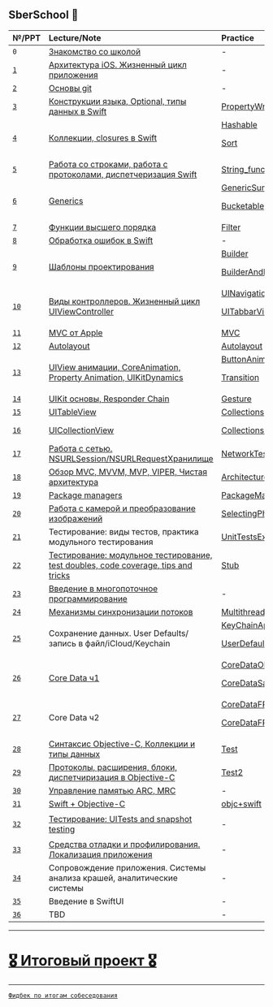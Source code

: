 ## SberSchool  

| №/PPT | Lecture/Note | Practice | Homework |
| :--- | :--- | :--- | :--- |
|  `0` |[Знакомство со школой][0-Lecture]																	| - 											 				| - 											|    
| [`1`][1-preseentation] 	| [Архитектура iOS. Жизненный цикл приложения][1-Lecture] 						| - 											 				| - 											|  
| [`2`][2-preseentation] 	| [Основы git][2-Lecture] 														| - 															| [Эссе][2-Homework] 							|   
| [`3`][3-preseentation] 	| [Конструкции языка, Optional, типы данных в Swift][3-Lecture] 				| [PropertyWrapper][3-Practice] 				 				| [CopyOnWrite на reference type][3-Homework] 	|  
| [`4`][4-preseentation] 	| [Коллекции, closures в Swift][4-Lecture] 										| [Hashable][4-Practice-1]<p>[Sort][4-Practice-2]				| [Multiset][4-Homework] 						|  
| [`5`][5-preseentation] 	| [Работа со строками, работа с протоколами, диспетчеризация Swift][5-Lecture] 	| [String_function][5-Practice] 				 				| [StringCalculator][5-Homework]				|  
| [`6`][6-preseentation] 	| [Generics][6-Lecture]  														| [GenericSum][6-Practice-1]<p>[Bucketable][6-Practice-2] 		| [Generics][6-Homework] 						| 
| [`7`][7-preseentation] 	| [Функции высшего порядка][7-Lecture] 											| [Filter][7-Practice] 											| [HigherOrderFunctions][7-Homework]			| 
| [`8`][8-preseentation] 	| [Обработка ошибок в Swift][8-Lecture] 										| - 															| [ErrorHandling][8-Homework]					| 
| [`9`][9-preseentation]	| [Шаблоны проектирования][9-Lecture] 											| [Builder][9-Practice-1]<p>[BuilderAndDecorator][9-Practice-2] | [Patterns][9-Homework] 						| 
| [`10`][10-preseentation]  | [Виды контроллеров. Жизненный цикл UIViewController][10-Lecture] 				| [UINavigationController][10-Practice-1]<p>[UITabbarViewController][10-Practice-2] | [ActivityView][10-Homework]| 
| [`11`][11-preseentation] 	| [MVC от Apple][11-Lecture] 													| [MVC][11-Practice]											| [MVCColors][11-Homework]						| 
| [`12`][12-preseentation]	| [Autolayout][12-Lecture]														| [Autolayout][12-Practice] 									| - 											| 
| [`13`][13-preseentation] 	| [UIView анимации, CoreAnimation, Property Animation, UIKitDynamics][13-Lecture] | [ButtonAnimation][13-Practice-1]<p>[Transition][13-Practice-2] | [Animations][13-Homework] 					|  
| [`14`][14-preseentation] 	| [UIKit основы, Responder Chain][14-Lecture] 									| [Gesture][14-Practice]					 					| [GestureBagel][14-Homework]					| 
| [`15`][15-16-preseentation] | [UITableView][15-Lecture]													| [Collections][15-Practice]									| [To-Do list][15-Homework]						| 
| [`16`][15-16-preseentation] | [UICollectionView][16-Lecture]												| [Collections2][16-Practice] 									| [DrawingApp (Team project)][16-Homework] 		| 
| [`17`][17-preseentation] 	  | [Работа с сетью. NSURLSession/NSURLRequestХранилище][17-Lecture] 			| [NetworkTestApp][17-Practice] 								| - 											| 
| [`18`][18-preseentation]    | [Обзор MVC, MVVM, MVP, VIPER, Чистая архитектура][18-Lecture] 				| [Architecture][18-practice] 									| [Почитать книгу "Чистый код"][18-Homework]	| 
| [`19`][19-preseentation] 	  | [Package managers][19-Lecture] 												| [PackageManager][19-practice] 								| [Carthage][19-Homework]						| 
| [`20`][20-preseentation] 	  | [Работа с камерой и преобразование изображений][20-Lecture]					| [SelectingPhotosAndVideos][20-practice] 						| [MemeMaker][20-Homework] 						| 
| [`21`][21-preseentation] 	  | Тестирование: виды тестов, практика модульного тестирования 				| [UnitTestsExample][21-practice] 								| [FastTesting][21-Homework] 					| 
| [`22`][22-preseentation]	  | [Тестирование: модульное тестирование, test doubles, code coverage, tips and tricks][22-Lecture] | [Stub][22-practice] 						| `Добавить модульные тесты в финальный проект` | 
| [`23`][23-preseentation] 	  | [Введение в многопоточное программирование][23-Lecture] 					| - 															| - 											| 
| [`24`][24-preseentation]	  | [Механизмы синхронизации потоков][24-Lecture] 								| [Multithreading][24-Practice] 								| [Puzzles-task][24-Homework] 					| 
| [`25`][25-preseentation]	  | Сохранение данных. User Defaults/запись в файл/iCloud/Keychain				| [KeyChainApp][25-Practice-1]<p>[UserDefaultsWriter][25-Practice-2]| `Добавить UserDefaults в финальный проект`| 
| [`26`][26-preseentation] 	  | [Core Data ч1][26-Lecture] 													| [CoreDataOld][26-Practice-1]<p>[CoreDataSample][26-Practice-2]| - 											| 
| [`27`][27-preseentation] 	  | Core Data ч2 																| [CoreDataFRC][27-Practice-1]<p>[CoreDataFRC2][27-Practice-2]	| `Добавить CoreData в финальный проект`    	| 
| [`28`][28-preseentation] 	  | [Синтаксис Objective-C, Коллекции и типы данных][28-Lecture] 				| [Test][28-Practice] 											| - 											| 
| [`29`][29-preseentation] 	  | [Протоколы, расширения, блоки, диспетчиризация в Objective-C][29-Lecture] 	| [Test2][29-Practice] 											| [objc-delegate][29-Homework] 					|	 
| [`30`][30-preseentation] 	  | [Управление памятью ARC, MRC][30-Lecture] 									| - 															| [MemoryManagement][30-Homework]				| 
| [`31`][31-preseentation] 	  | [Swift + Objective-C][31-Lecture]											| [objc+swift][31-Practice] 									| [interop][31-Homework] 						| 
| [`32`][32-preseentation]	  | [Тестирование: UITests and snapshot testing][32-Lecture] 					| - 															| `Добавить снапшот тест в финальный проект` 	| 
| [`33`][33-preseentation]	  | [Средства отладки и профилирования. Локализация приложения][33-Lecture] 	| - 															| - 											| 
| [`34`][34-preseentation] 	  | Сопровождение приложения. Системы анализа крашей, аналитические системы 	| - 															| `Добавить Crashlytics в финальный проект` 	| 
| [`35`][35-preseentation] 	  | Введение в SwiftUI 															| - 															| - 											| 
| [`36`][36-preseentation]    | TBD 																		| - 															| - 											| 

---

# [🎖 Итоговый проект 🎖][FinalProject]

---

[`Фидбек по итогам собеседования`](https://github.com/Lemonbrush/SberSchool/blob/master/Notes/Feedback.md)

[0-Lecture]: https://github.com/Lemonbrush/SberSchool/blob/master/Notes/0.md

[1-preseentation]: https://github.com/Lemonbrush/SberSchool/blob/master/Presentations/1.pdf
[1-Lecture]: https://github.com/Lemonbrush/SberSchool/blob/master/Notes/1.md

[2-preseentation]: https://github.com/Lemonbrush/SberSchool/blob/master/Presentations/2.pdf
[2-Lecture]: https://github.com/Lemonbrush/SberSchool/blob/master/Notes/2.md
[2-Homework]: https://github.com/Lemonbrush/SberSchool/blob/master/Homework/Git.md

[3-preseentation]: https://github.com/Lemonbrush/SberSchool/blob/master/Presentations/3.pdf
[3-Lecture]: https://github.com/Lemonbrush/SberSchool/blob/master/Notes/3.md
[3-Practice]: https://github.com/Lemonbrush/SberSchool/blob/master/SmallApps/3/PropertyWrapper/PropertyWrapper/main.swift
[3-Homework]: https://github.com/Lemonbrush/SberSchool/blob/master/Homework/SwiftConstructions.md

[4-preseentation]: https://github.com/Lemonbrush/SberSchool/blob/master/Presentations/4.pdf
[4-Lecture]: https://github.com/Lemonbrush/SberSchool/blob/master/Notes/4.md
[4-Practice-1]: https://github.com/Lemonbrush/SberSchool/blob/master/SmallApps/4/Hashable/Hashable/main.swift
[4-Practice-2]: https://github.com/Lemonbrush/SberSchool/blob/master/SmallApps/4/Sort/Sort/main.swift
[4-Homework]: https://github.com/Lemonbrush/SberSchool/blob/master/Homework/Closures.md

[5-preseentation]: https://github.com/Lemonbrush/SberSchool/blob/master/Presentations/5.pdf
[5-Lecture]: https://github.com/Lemonbrush/SberSchool/blob/master/Notes/5.md
[5-Practice]: https://github.com/Lemonbrush/SberSchool/blob/master/SmallApps/5/String_function/String_function/main.swift
[5-Homework]: https://github.com/Lemonbrush/SberSchool/blob/master/Homework/StringCalculator.md

[6-preseentation]: https://github.com/Lemonbrush/SberSchool/blob/master/Presentations/6.pdf
[6-Lecture]: https://github.com/Lemonbrush/SberSchool/blob/master/Notes/6.md
[6-Practice-1]: https://github.com/Lemonbrush/SberSchool/blob/master/SmallApps/6/GenericSum/GenericSum/main.swift
[6-Practice-2]: https://github.com/Lemonbrush/SberSchool/blob/master/SmallApps/6/Bucketable/Bucketable/main.swift
[6-Homework]: https://github.com/Lemonbrush/SberSchool/blob/master/Homework/Generics.md

[7-preseentation]: https://github.com/Lemonbrush/SberSchool/blob/master/Presentations/7.pdf
[7-Lecture]: https://github.com/Lemonbrush/SberSchool/blob/master/Notes/7.md
[7-Practice]: https://github.com/Lemonbrush/SberSchool/blob/master/SmallApps/7/Filter/Filter/main.swift
[7-Homework]: https://github.com/Lemonbrush/SberSchool/blob/master/Homework/HigherOrderFunctions.md

[8-preseentation]: https://github.com/Lemonbrush/SberSchool/blob/master/Presentations/8.pdf
[8-Lecture]: https://github.com/Lemonbrush/SberSchool/blob/master/Notes/8.md
[8-Homework]: https://github.com/Lemonbrush/SberSchool/blob/master/Homework/ErrorHandling.md

[9-preseentation]: https://github.com/Lemonbrush/SberSchool/blob/master/Presentations/9.pdf
[9-Lecture]: https://github.com/Lemonbrush/SberSchool/blob/master/Notes/9.md
[9-Practice-1]: https://github.com/Lemonbrush/SberSchool/blob/master/SmallApps/9/Builder/Builder
[9-Practice-2]: https://github.com/Lemonbrush/SberSchool/blob/master/SmallApps/9/BuilderAndDecorator
[9-Homework]: https://github.com/Lemonbrush/SberSchool/blob/master/Homework/Patterns.md

[10-preseentation]: https://github.com/Lemonbrush/SberSchool/blob/master/Presentations/10.pdf
[10-Lecture]: https://github.com/Lemonbrush/SberSchool/blob/master/Notes/10.md
[10-Practice-1]: https://github.com/Lemonbrush/SberSchool/blob/master/SmallApps/10/UINavigationController
[10-Practice-2]: https://github.com/Lemonbrush/SberSchool/blob/master/SmallApps/10/UITabbarViewController
[10-Homework]: https://github.com/Lemonbrush/SberSchool/blob/master/Homework/ActivityView.md

[11-preseentation]: https://github.com/Lemonbrush/SberSchool/blob/master/Presentations/11.pdf
[11-Lecture]: https://github.com/Lemonbrush/SberSchool/blob/master/Notes/11.md
[11-Practice]: https://github.com/Lemonbrush/SberSchool/blob/master/SmallApps/11
[11-Homework]: https://github.com/Lemonbrush/SberSchool/blob/master/Homework/MVCColors.md

[12-preseentation]: https://github.com/Lemonbrush/SberSchool/blob/master/Presentations/12.pdf
[12-Lecture]: https://github.com/Lemonbrush/SberSchool/blob/master/Notes/12.md
[12-Practice]: https://github.com/Lemonbrush/SberSchool/blob/master/SmallApps/12

[13-preseentation]: https://github.com/Lemonbrush/SberSchool/blob/master/Presentations/13.pdf
[13-Lecture]: https://github.com/Lemonbrush/SberSchool/blob/master/Notes/13.md
[13-Practice-1]: https://github.com/Lemonbrush/SberSchool/blob/master/SmallApps/13/ButtonAnimation
[13-Practice-2]: https://github.com/Lemonbrush/SberSchool/blob/master/SmallApps/13/Transition
[13-Homework]: https://github.com/Lemonbrush/SberSchool/blob/master/Homework/Animations.md

[14-preseentation]: https://github.com/Lemonbrush/SberSchool/blob/master/Presentations/14.pdf
[14-Lecture]: https://github.com/Lemonbrush/SberSchool/blob/master/Notes/14.md
[14-Practice]: https://github.com/Lemonbrush/SberSchool/blob/master/SmallApps/14/Gesture
[14-Homework]: https://github.com/Lemonbrush/SberSchool/blob/master/Homework/GestureBagel.md

[15-16-preseentation]: https://github.com/Lemonbrush/SberSchool/blob/master/Presentations/15-16.pdf
[15-Lecture]: https://github.com/Lemonbrush/SberSchool/blob/master/Notes/15.md
[15-Practice]: https://github.com/Lemonbrush/SberSchool/blob/master/SmallApps/15/Collections
[15-Homework]: https://github.com/Lemonbrush/SberSchool/blob/master/Homework/To-Do-list.md

[16-Lecture]: https://github.com/Lemonbrush/SberSchool/blob/master/Notes/16.md
[16-Practice]: https://github.com/Lemonbrush/SberSchool/blob/master/SmallApps/16/S2.Collections
[16-Homework]: https://github.com/Lemonbrush/SberSchool/blob/master/Homework/DrawingApp.md

[17-preseentation]: https://github.com/Lemonbrush/SberSchool/blob/master/Presentations/17.pdf
[17-Lecture]: https://github.com/Lemonbrush/SberSchool/blob/master/Notes/17.md
[17-Practice]: https://github.com/Lemonbrush/SberSchool/blob/master/SmallApps/17/NetworkTestApp

[18-preseentation]: https://github.com/Lemonbrush/SberSchool/blob/master/Presentations/18.pdf
[18-Lecture]: https://github.com/Lemonbrush/SberSchool/blob/master/Notes/18.md
[18-Practice]: https://github.com/Lemonbrush/SberSchool/blob/master/SmallApps/18/DH_Architecture
[18-Homework]: https://github.com/Lemonbrush/SberSchool/blob/master/NoteResources/CleanCode.pdf

[19-preseentation]: https://github.com/Lemonbrush/SberSchool/blob/master/Presentations/19.pdf
[19-Lecture]: https://github.com/Lemonbrush/SberSchool/blob/master/Notes/19.md
[19-Practice]: https://github.com/Lemonbrush/SberSchool/blob/master/SmallApps/19/PackageManager
[19-Homework]: https://github.com/Lemonbrush/SberSchool/blob/master/Homework/Carthage.md

[20-preseentation]: https://github.com/Lemonbrush/SberSchool/blob/master/Presentations/20.pdf
[20-Lecture]: https://github.com/Lemonbrush/SberSchool/blob/master/Notes/20.md
[20-Practice]: https://github.com/Lemonbrush/SberSchool/blob/master/SmallApps/20/SelectingPhotosAndVideosInIOS
[20-Homework]: https://github.com/Lemonbrush/SberSchool/blob/master/Homework/MemeMaker.md

[21-preseentation]: https://github.com/Lemonbrush/SberSchool/blob/master/Presentations/21.pdf
[21-Practice]: https://github.com/Lemonbrush/SberSchool/blob/master/SmallApps/21/UnitTestsExample
[21-Homework]: https://github.com/Lemonbrush/SberSchool/blob/master/Homework/FastTesting.md

[22-preseentation]: https://github.com/Lemonbrush/SberSchool/blob/master/Presentations/22.pdf
[22-Lecture]: https://github.com/Lemonbrush/SberSchool/blob/master/Notes/22.md
[22-Practice]: https://github.com/Lemonbrush/SberSchool/blob/master/SmallApps/22/Example_01

[23-preseentation]: https://github.com/Lemonbrush/SberSchool/blob/master/Presentations/23.pdf
[23-Lecture]: https://github.com/Lemonbrush/SberSchool/blob/master/Notes/23.md

[24-preseentation]: https://github.com/Lemonbrush/SberSchool/blob/master/Presentations/24.pdf
[24-Lecture]: https://github.com/Lemonbrush/SberSchool/blob/master/Notes/24.md
[24-Practice]: https://github.com/Lemonbrush/SberSchool/blob/master/SmallApps/24/Multithreading
[24-Homework]: https://github.com/Lemonbrush/SberSchool/blob/master/Homework/Puzzles-task.md

[25-preseentation]: https://github.com/Lemonbrush/SberSchool/blob/master/Presentations/25.pdf
[25-Practice-1]: https://github.com/Lemonbrush/SberSchool/blob/master/SmallApps/25/KeyChainApp
[25-Practice-2]: https://github.com/Lemonbrush/SberSchool/blob/master/SmallApps/25/UserDefaultsWriter

[26-preseentation]: https://github.com/Lemonbrush/SberSchool/blob/master/Presentations/26.pdf
[26-Lecture]: https://github.com/Lemonbrush/SberSchool/blob/master/Notes/26.md
[26-Practice-1]: https://github.com/Lemonbrush/SberSchool/blob/master/SmallApps/26/CoreDataOld
[26-Practice-2]: https://github.com/Lemonbrush/SberSchool/blob/master/SmallApps/26/CoreDataSample

[27-preseentation]: https://github.com/Lemonbrush/SberSchool/blob/master/Presentations/27.pdf
[27-Practice-1]: https://github.com/Lemonbrush/SberSchool/blob/master/SmallApps/27/CoreDataFRC
[27-Practice-2]: https://github.com/Lemonbrush/SberSchool/blob/master/SmallApps/27/CoreDataFRC2

[28-preseentation]: https://github.com/Lemonbrush/SberSchool/blob/master/Presentations/28.pdf
[28-Lecture]: https://github.com/Lemonbrush/SberSchool/blob/master/Notes/28.md
[28-Practice]: https://github.com/Lemonbrush/SberSchool/blob/master/SmallApps/28/Test

[29-preseentation]: https://github.com/Lemonbrush/SberSchool/blob/master/Presentations/29.pdf
[29-Lecture]: https://github.com/Lemonbrush/SberSchool/blob/master/Notes/29.md
[29-Practice]: https://github.com/Lemonbrush/SberSchool/blob/master/SmallApps/29/Test2
[29-Homework]: https://github.com/Lemonbrush/SberSchool/blob/master/Homework/objc-delegate.md

[30-preseentation]: https://github.com/Lemonbrush/SberSchool/blob/master/Presentations/30.pdf
[30-Lecture]: https://github.com/Lemonbrush/SberSchool/blob/master/Notes/30.md
[30-Homework]: https://github.com/Lemonbrush/SberSchool/blob/master/Homework/MemoryManagement.md

[31-preseentation]: https://github.com/Lemonbrush/SberSchool/blob/master/Presentations/31.pdf
[31-Lecture]: https://github.com/Lemonbrush/SberSchool/blob/master/Notes/31.md
[31-Practice]: https://github.com/Lemonbrush/SberSchool/blob/master/SmallApps/31/interop
[31-Homework]: https://github.com/Lemonbrush/SberSchool/blob/master/Homework/interop.md

[32-preseentation]: https://github.com/Lemonbrush/SberSchool/blob/master/Presentations/32.pdf
[32-Lecture]: https://github.com/Lemonbrush/SberSchool/blob/master/Notes/32.md

[33-preseentation]: https://github.com/Lemonbrush/SberSchool/blob/master/Presentations/33
[33-Lecture]: https://github.com/Lemonbrush/SberSchool/blob/master/Notes/33.md

[34-preseentation]: https://github.com/Lemonbrush/SberSchool/blob/master/Presentations/34.pdf

[35-preseentation]: https://github.com/Lemonbrush/SberSchool/blob/master/Presentations/35.pdf

[36-preseentation]: https://github.com/Lemonbrush/SberSchool/blob/master/Presentations/36.pdf

[FinalProject]: https://github.com/Lemonbrush/SberSchool/blob/master/Notes/FinalProject.md
